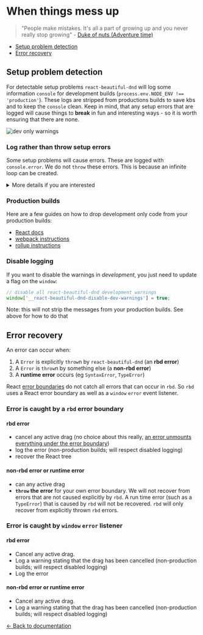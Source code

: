 # When things mess up

> "People make mistakes. It's all a part of growing up and you never really stop growing" - [Duke of nuts (Adventure time)](https://adventuretime.fandom.com/wiki/Duke_of_Nuts)

- [Setup problem detection](#setup-problem-detection)
- [Error recovery](#error-recovery)

## Setup problem detection

For detectable setup problems `react-beautiful-dnd` will log some information `console` for development builds (`process.env.NODE_ENV !== 'production'`). These logs are stripped from productions builds to save kbs and to keep the `console` clean. Keep in mind, that any setup errors that are logged will cause things to **break** in fun and interesting ways - so it is worth ensuring that there are none.

![dev only warnings](https://user-images.githubusercontent.com/2182637/46385261-98a8eb00-c6fe-11e8-9b46-0699bf3e6043.png)

### Log rather than throw setup errors

Some setup problems will cause errors. These are logged with `console.error`. We do not `throw` these errors. This is because an infinite loop can be created.

<details>
  <summary>More details if you are interested</summary>

  If we threw setup errors, here is the infinite loop:

  1. Mount application
  2. Error detected (we usually do it in a `useEffect`) and thrown
  3. Error caught in `componentDidCatch`
  4. React tree recovered (remounted). Goto step 2.

  We could work around this loop condition, but it would lead to conditionally throwing, and otherwise logging. It is also tricky to avoid double logging of errors. Given that we are trying to recover the React tree, there is not a lot of value in throwing any setup problem in the first place. So we just log the problem in the `console`.
</details>

### Production builds

Here are a few guides on how to drop development only code from your production builds:

- [React docs](https://reactjs.org/docs/optimizing-performance.html#use-the-production-build)
- [webpack instructions](https://webpack.js.org/guides/production/#specify-the-mode)
- [rollup instructions](https://github.com/rollup/rollup-plugin-replace)

### Disable logging

If you want to disable the warnings in *development*, you just need to update a flag on the `window`:

```js
// disable all react-beautiful-dnd development warnings
window['__react-beautiful-dnd-disable-dev-warnings'] = true;
```

Note: this will not strip the messages from your production builds. See above for how to do that

## Error recovery

An error can occur when:

1. A `Error` is explicitly `throw`n by `react-beautiful-dnd` (an **rbd error**)
2. A `Error` is `throw`n by something else (a **non-rbd error**)
3. A **runtime error** occurs (eg `SyntaxError`, `TypeError`)

React [error boundaries](https://reactjs.org/docs/error-boundaries.html) do not catch all errors that can occur in `rbd`. So `rbd` uses a React error boundary as well as a `window` `error` event listener.

### Error is caught by a `rbd` error boundary

#### rbd error

- cancel any active drag (no choice about this really, [an error unmounts everything under the error boundary](https://codesandbox.io/s/react-error-boundaries-rfyds))
- log the error (non-production builds; will respect disabled logging)
- recover the React tree

#### non-rbd error or runtime error

- can any active drag
- **`throw` the error** for your own error boundary. We will not recover from errors that are not caused explicitly by `rbd`. A run time error (such as a `TypeError`) that is caused by `rbd` will not be recovered. `rbd` will only recover from explicitly thrown `rbd` errors.

### Error is caught by `window` `error` listener

#### rbd error

- Cancel any active drag.
- Log a warning stating that the drag has been cancelled (non-production builds; will respect disabled logging)
- Log the error

#### non-rbd error or runtime error

- Cancel any active drag.
- Log a warning stating that the drag has been cancelled (non-production builds; will respect disabled logging)

[← Back to documentation](/README.md#documentation-)
